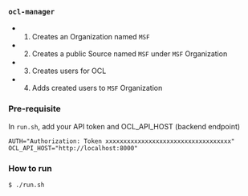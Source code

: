 ### `ocl-manager`

- 1. Creates an Organization named `MSF`
- 2. Creates a public Source named `MSF` under `MSF` Organization
- 3. Creates users for OCL
- 4. Adds created users to `MSF` Organization


### Pre-requisite
In `run.sh`, add your API token and OCL_API_HOST (backend endpoint)
```
AUTH="Authorization: Token xxxxxxxxxxxxxxxxxxxxxxxxxxxxxxxxxxx"
OCL_API_HOST="http://localhost:8000"
```

### How to run
```
$ ./run.sh
```
